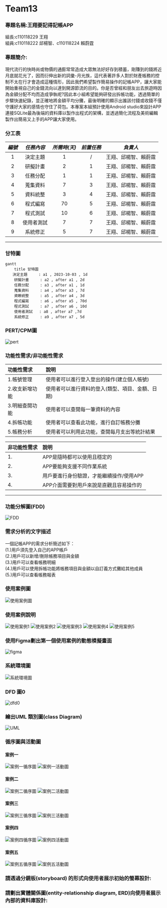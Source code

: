 # Team13
### 專題名稱:王翔要記得記帳APP  
組長:c110118229 王翔  
組員:c110118222 邱楊智、c110118224 賴蔚霆  

### 專題簡介:  
現代流行的快時尚或物價的通膨常常造成大眾無法好好存到積蓄，剛賺到的錢將近月底就花光了，因而衍伸出新的詞彙-月光族，這代表著許多人對於財產帳務的控制不太在行才會造成這種情形，因此我們希望製作簡易操作的記帳APP，讓大家能開始重視自己的金錢流向以達到開源節流的目的。你是否曾經和朋友出去旅遊時因為金額分配不均而造成爭執呢?因此本小組希望能夠研發出拆帳功能，透過簡單的步驟快速紀錄，並正確地將金額平均分攤，最後明確的顯示出誰該付錢或收錢不僅守護好大家的感情也守住了荷包。本專案本組預計使用Android studio來設計APP連接SQLite最為後端的資料庫以製作出程式的架構，並透過簡化流程及美術編輯製作出簡易又上手的APP讓大家使用。  

### 分工表
|  *編號*  |  *任務內容*  |  *所需時(天)*  |  *前置任務*  |  *負責人*  |
| :------: |   :------:  |    :------:   |   :------:  |  :------:  |
|     1    |   決定主題   |       1       |      /      |王翔、邱楊智、賴蔚霆|
|     2    |   研擬計畫   |       2       |      1      |王翔、邱楊智、賴蔚霆|
|     3    |   任務分配   |       1       |      1      |王翔、邱楊智、賴蔚霆|
|     4    |   蒐集資料   |       7       |      3      |王翔、邱楊智、賴蔚霆|
|     5    |   資料統整   |       3       |      4      |王翔、邱楊智、賴蔚霆|
|     6    |   程式編寫   |       70      |      5      |王翔、邱楊智、賴蔚霆|
|     7    |   程式測試   |       10      |      6      |王翔、邱楊智、賴蔚霆|
|     8    |  使用者測試  |       7       |      7      |王翔、邱楊智、賴蔚霆|
|     9    |  系統修正    |       5       |      7      |王翔、邱楊智、賴蔚霆|
---
### 甘特圖
```mermaid
gantt
    title 甘特圖
　　決定主題     : a1 , 2023-10-03 , 1d
    研擬計畫     : a2 , after a1 , 2d
    任務分配     : a3 , after a1 , 1d
    蒐集資料     : a4 , after a3 , 7d
    資瞭統整     : a5 , after a4 , 3d
    程式編寫     : a6 , after a5 , 70d
    程式測試     : a7 , after a6 , 10d
    使用者測試   : a8 , after a7 ,7d
    系統修正     : a9 , after a7 , 5d
```
### PERT/CPM圖
![pert](pert_diagram第13組.png "PERT圖") 

### 功能性需求/非功能性需求

|功能性需求|說明|
| :------ | :------ |
| 1.帳號管理|使用者可以進行登入登出的操作(建立個人帳號) |
| 2.收支新增功能|使用者可以進行資料的登入(類型、項目、金額、日期)|
| 3.明細查閱功能|使用者可以查閱每一筆資料的內容|
| 4.拆帳功能|使用者可以查看此功能，進行自訂帳務分攤|
| 5.帳務分析|使用者可以利用此功能，查閱每月支出等統計結果|

|非功能性需求|說明|
| :-|:------|
|1.| APP是隨時都可以使用且穩定的|
|2.| APP要能夠支援不同作業系統|
|3.| 用戶要進行身份驗證，才能繼續操作/使用APP|
|4.| APP介面需要對用戶來說是直觀且容易操作的|  

---
### 功能分解圖(FDD)  

![FDD](功能分解圖.png "FDD圖")  

### 需求分析的文字描述  

一個記帳APP的需求分析簡述如下：  
(1.)用戶須先登入自己的APP帳戶  
(2.)用戶可以新增/刪除帳務項目與金額  
(3.)用戶可以查看帳務明細  
(4.)用戶可以使用拆帳功能將帳務項目與金額以自訂義方式攤給其他成員  
(5.)用戶可以查看帳務報表 

### 使用案例圖  
![使用案例圖](使用案例圖.png "使用案例圖")  

### 使用案例說明
![使用案例1](使用案例1.png "使用案例1") 
![使用案例2](使用案例2.png "使用案例2") 
![使用案例3](使用案例3.png "使用案例3") 
![使用案例4](使用案例4.png "使用案例4") 
![使用案例5](使用案例5.png "使用案例5") 

### 使用Figma劃出第一個使用案例的動態模擬畫面  
![figma](FigmaProject.png "figma") 
### 系統環境圖  
![系統環境圖](系統環境圖.png "系統環境圖") 
### DFD 圖0  
![dfd0](dfd0.png "dfd0")

### 繪出UML 類別圖(class Diagram)
![UML](UML.png "UML")

### 循序圖與活動圖

#### 案例一
![案例一循序圖](案例一循序圖.png "案例一循序圖")
![案例一活動圖](案例一活動圖.png "案例一活動圖")
#### 案例二
![案例二循序圖](案例二循序圖.png "案例二循序圖")
![案例二活動圖](案例二活動圖.png "案例二活動圖")
#### 案例三
![案例三循序圖](案例三循序圖.png "案例三循序圖")
![案例三活動圖](案例三活動圖.png "案例三活動圖")
#### 案例四
![案例四循序圖](案例四循序圖.png "案例四循序圖")
![案例四活動圖](案例四活動圖.png "案例四活動圖")
#### 案例五
![案例五循序圖](案例五循序圖.png "案例五循序圖")
![案例五活動圖](案例五活動圖.png "案例五活動圖")

### 請透過分鏡板(storyboard) 的形式向使用者展示初始的螢幕設計:

### 請劃出實體關係圖(entity-relationship diagram, ERD)向使用者展示內部的資料庫設計:


